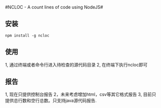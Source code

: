 #NCLOC - A count lines of code using NodeJS#

## 安装 ##

	npm install -g ncloc 

## 使用 ##
1, 通过终端或者命令行进入待检查的源代码目录
2, 在终端下执行ncloc即可

## 报告 ##
1, 现在只提供控制台报告
2，未来考虑增加html，csv等其它格式报告 
3, 目前只提供总行数和空行总数。只支持java源代码报告.